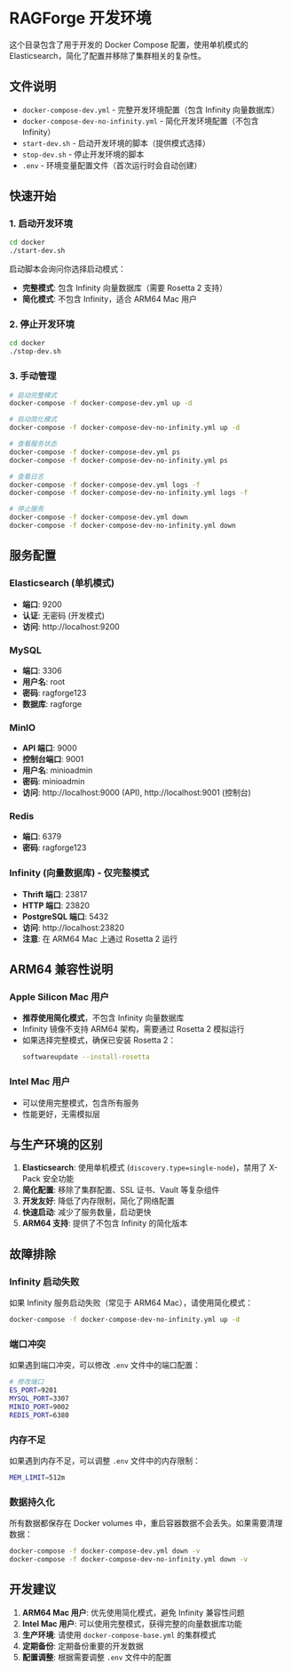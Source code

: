 # RAGForge 开发环境

这个目录包含了用于开发的 Docker Compose 配置，使用单机模式的 Elasticsearch，简化了配置并移除了集群相关的复杂性。

## 文件说明

- `docker-compose-dev.yml` - 完整开发环境配置（包含 Infinity 向量数据库）
- `docker-compose-dev-no-infinity.yml` - 简化开发环境配置（不包含 Infinity）
- `start-dev.sh` - 启动开发环境的脚本（提供模式选择）
- `stop-dev.sh` - 停止开发环境的脚本
- `.env` - 环境变量配置文件（首次运行时会自动创建）

## 快速开始

### 1. 启动开发环境

```bash
cd docker
./start-dev.sh
```

启动脚本会询问你选择启动模式：
- **完整模式**: 包含 Infinity 向量数据库（需要 Rosetta 2 支持）
- **简化模式**: 不包含 Infinity，适合 ARM64 Mac 用户

### 2. 停止开发环境

```bash
cd docker
./stop-dev.sh
```

### 3. 手动管理

```bash
# 启动完整模式
docker-compose -f docker-compose-dev.yml up -d

# 启动简化模式
docker-compose -f docker-compose-dev-no-infinity.yml up -d

# 查看服务状态
docker-compose -f docker-compose-dev.yml ps
docker-compose -f docker-compose-dev-no-infinity.yml ps

# 查看日志
docker-compose -f docker-compose-dev.yml logs -f
docker-compose -f docker-compose-dev-no-infinity.yml logs -f

# 停止服务
docker-compose -f docker-compose-dev.yml down
docker-compose -f docker-compose-dev-no-infinity.yml down
```

## 服务配置

### Elasticsearch (单机模式)
- **端口**: 9200
- **认证**: 无密码 (开发模式)
- **访问**: http://localhost:9200

### MySQL
- **端口**: 3306
- **用户名**: root
- **密码**: ragforge123
- **数据库**: ragforge

### MinIO
- **API 端口**: 9000
- **控制台端口**: 9001
- **用户名**: minioadmin
- **密码**: minioadmin
- **访问**: http://localhost:9000 (API), http://localhost:9001 (控制台)

### Redis
- **端口**: 6379
- **密码**: ragforge123

### Infinity (向量数据库) - 仅完整模式
- **Thrift 端口**: 23817
- **HTTP 端口**: 23820
- **PostgreSQL 端口**: 5432
- **访问**: http://localhost:23820
- **注意**: 在 ARM64 Mac 上通过 Rosetta 2 运行

## ARM64 兼容性说明

### Apple Silicon Mac 用户
- **推荐使用简化模式**，不包含 Infinity 向量数据库
- Infinity 镜像不支持 ARM64 架构，需要通过 Rosetta 2 模拟运行
- 如果选择完整模式，确保已安装 Rosetta 2：
  ```bash
  softwareupdate --install-rosetta
  ```

### Intel Mac 用户
- 可以使用完整模式，包含所有服务
- 性能更好，无需模拟层

## 与生产环境的区别

1. **Elasticsearch**: 使用单机模式 (`discovery.type=single-node`)，禁用了 X-Pack 安全功能
2. **简化配置**: 移除了集群配置、SSL 证书、Vault 等复杂组件
3. **开发友好**: 降低了内存限制，简化了网络配置
4. **快速启动**: 减少了服务数量，启动更快
5. **ARM64 支持**: 提供了不包含 Infinity 的简化版本

## 故障排除

### Infinity 启动失败
如果 Infinity 服务启动失败（常见于 ARM64 Mac），请使用简化模式：

```bash
docker-compose -f docker-compose-dev-no-infinity.yml up -d
```

### 端口冲突
如果遇到端口冲突，可以修改 `.env` 文件中的端口配置：

```bash
# 修改端口
ES_PORT=9201
MYSQL_PORT=3307
MINIO_PORT=9002
REDIS_PORT=6380
```

### 内存不足
如果遇到内存不足，可以调整 `.env` 文件中的内存限制：

```bash
MEM_LIMIT=512m
```

### 数据持久化
所有数据都保存在 Docker volumes 中，重启容器数据不会丢失。如果需要清理数据：

```bash
docker-compose -f docker-compose-dev.yml down -v
docker-compose -f docker-compose-dev-no-infinity.yml down -v
```

## 开发建议

1. **ARM64 Mac 用户**: 优先使用简化模式，避免 Infinity 兼容性问题
2. **Intel Mac 用户**: 可以使用完整模式，获得完整的向量数据库功能
3. **生产环境**: 请使用 `docker-compose-base.yml` 的集群模式
4. **定期备份**: 定期备份重要的开发数据
5. **配置调整**: 根据需要调整 `.env` 文件中的配置 